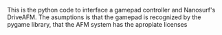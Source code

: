 This is the python code to interface a gamepad controller and Nanosurf's DriveAFM.
The asumptions is that the gamepad is recognized by the pygame library, that the AFM system has the apropiate licenses 
